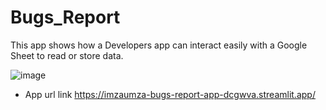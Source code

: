 # Bugs_Report
This app shows how a Developers app can interact easily with a Google Sheet to read or store data.

![image](https://user-images.githubusercontent.com/59840966/209405566-c6f1fe71-97f7-45c4-ad69-b389ef802e79.png)

- App url link
https://imzaumza-bugs-report-app-dcgwva.streamlit.app/

